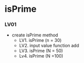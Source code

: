 # isPrime

### LV01
 + create isPrime method
    - LV1. isPrime (n = 30)
    - LV2. input value function add
    - LV3. isPrime (N = 50)
    - Lv4. isPrime (N =100)
     